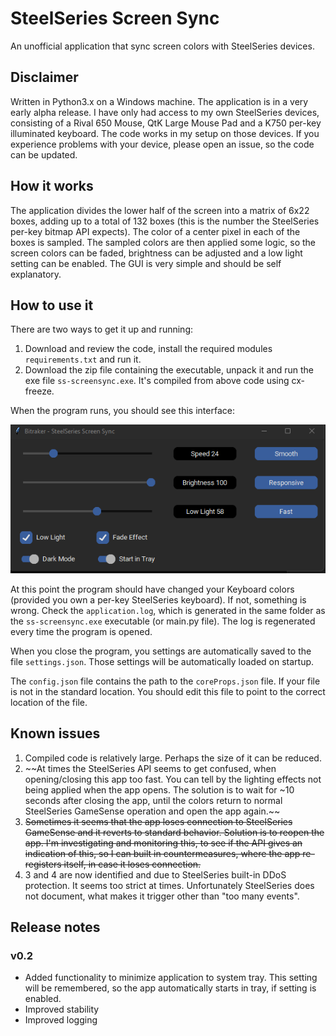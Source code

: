 # SteelSeries Screen Sync

An unofficial application that sync screen colors with SteelSeries devices.

## Disclaimer

Written in Python3.x on a Windows machine. The application is in a very early alpha release. I have only had access to my own SteelSeries devices, consisting of a Rival 650 Mouse, QtK Large Mouse Pad and a K750 per-key illuminated keyboard. The code works in my setup on those devices. If you experience problems with your device, please open an issue, so the code can be updated.

## How it works

The application divides the lower half of the screen into a matrix of 6x22 boxes, adding up to a total of 132 boxes (this is the number the SteelSeries per-key bitmap API expects). The color of a center pixel in each of the boxes is sampled. 
The sampled colors are then applied some logic, so the screen colors can be faded, brightness can be adjusted and a low light setting can be enabled. 
The GUI is very simple and should be self explanatory.

## How to use it

There are two ways to get it up and running:
1. Download and review the code, install the required modules `requirements.txt` and run it.
2. Download the zip file containing the executable, unpack it and run the exe file `ss-screensync.exe`. It's compiled from above code using cx-freeze.

When the program runs, you should see this interface:

![GUI Example](gui.png)

At this point the program should have changed your Keyboard colors (provided you own a per-key SteelSeries keyboard). If not, something is wrong.
Check the `application.log`, which is generated in the same folder as the `ss-screensync.exe` executable (or main.py file). The log is regenerated every time the program is opened.

When you close the program, you settings are automatically saved to the file `settings.json`. Those settings will be automatically loaded on startup.

The `config.json` file contains the path to the `coreProps.json` file. If your file is not in the standard location. You should edit this file to point to the correct location of the file.

## Known issues
1. Compiled code is relatively large. Perhaps the size of it can be reduced.
2. ~~At times the SteelSeries API seems to get confused, when opening/closing this app too fast. You can tell by the lighting effects not being applied when the app opens. The solution is to wait for ~10 seconds after closing the app, until the colors return to normal SteelSeries GameSense operation and open the app again.~~
3. ~~Sometimes it seems that the app loses connection to SteelSeries GameSense and it reverts to standard behavior. Solution is to reopen the app. I'm investigating and monitoring this, to see if the API gives an indication of this, so I can built in countermeasures, where the app re-registers itself, in case it loses connection.~~
4. 3 and 4 are now identified and due to SteelSeries built-in DDoS protection. It seems too strict at times. Unfortunately SteelSeries does not document, what makes it trigger other than "too many events".

## Release notes
### v0.2
- Added functionality to minimize application to system tray. This setting will be remembered, so the app automatically starts in tray, if setting is enabled.
- Improved stability
- Improved logging

